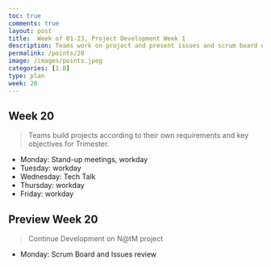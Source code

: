 ```yaml
---
toc: true
comments: true
layout: post
title:  Week of 01-23, Project Development Week 1
description: Teams work on project and present issues and scrum board each Monday.
permalink: /points/20
image: /images/points.jpeg
categories: [1.B]
type: plan
week: 20
---
```


## Week 20
> Teams build projects according to their own requirements and key objectives for Trimester.
- Monday: Stand-up meetings, workday
- Tuesday: workday
- Wednesday: Tech Talk
- Thursday: workday
- Friday: workday

## Preview Week 20
> Continue Development on N@tM project
- Monday: Scrum Board and Issues review